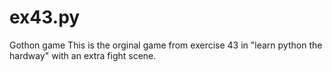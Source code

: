 # ex43.py
Gothon game
This is the orginal game from exercise 43 in "learn python the hardway" with an extra fight scene.
